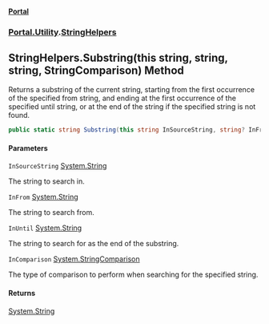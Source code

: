 #### [Portal](index.md 'index')
### [Portal.Utility](Portal.Utility.md 'Portal.Utility').[StringHelpers](StringHelpers.md 'Portal.Utility.StringHelpers')

## StringHelpers.Substring(this string, string, string, StringComparison) Method

Returns a substring of the current string, starting from the first occurrence of the specified from string, and ending at the first occurrence of the specified until string, or at the end of the string if the specified string is not found.

```csharp
public static string Substring(this string InSourceString, string? InFrom=null, string? InUntil=null, System.StringComparison InComparison=System.StringComparison.InvariantCulture);
```
#### Parameters

<a name='Portal.Utility.StringHelpers.Substring(thisstring,string,string,System.StringComparison).InSourceString'></a>

`InSourceString` [System.String](https://docs.microsoft.com/en-us/dotnet/api/System.String 'System.String')

The string to search in.

<a name='Portal.Utility.StringHelpers.Substring(thisstring,string,string,System.StringComparison).InFrom'></a>

`InFrom` [System.String](https://docs.microsoft.com/en-us/dotnet/api/System.String 'System.String')

The string to search from.

<a name='Portal.Utility.StringHelpers.Substring(thisstring,string,string,System.StringComparison).InUntil'></a>

`InUntil` [System.String](https://docs.microsoft.com/en-us/dotnet/api/System.String 'System.String')

The string to search for as the end of the substring.

<a name='Portal.Utility.StringHelpers.Substring(thisstring,string,string,System.StringComparison).InComparison'></a>

`InComparison` [System.StringComparison](https://docs.microsoft.com/en-us/dotnet/api/System.StringComparison 'System.StringComparison')

The type of comparison to perform when searching for the specified string.

#### Returns
[System.String](https://docs.microsoft.com/en-us/dotnet/api/System.String 'System.String')
